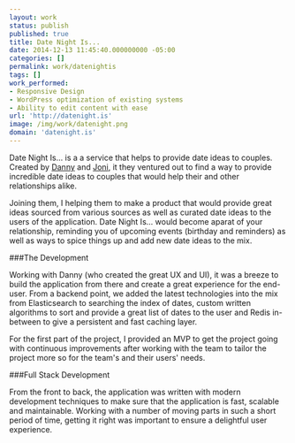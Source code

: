 ```yaml
---
layout: work
status: publish
published: true
title: Date Night Is...
date: 2014-12-13 11:45:40.000000000 -05:00
categories: []
permalink: work/datenightis
tags: []
work_performed:
- Responsive Design
- WordPress optimization of existing systems
- Ability to edit content with ease
url: 'http://datenight.is'
image: /img/work/datenight.png
domain: 'datenight.is'
---
```


Date Night Is... is a a service that helps to provide date ideas to couples. Created by [Danny](https://twitter.com/AmongMany) and [Joni](https://twitter.com/JoniGoldbach), it they ventured out to find a way to provide incredible date ideas to couples that would help their and other relationships alike.

Joining them, I helping them to make a product that would provide great ideas sourced from various sources as well as curated date ideas to the users of the application. Date Night Is... would become aparat of your relationship, reminding you of upcoming events (birthday and reminders) as well as ways to spice things up and add new date ideas to the mix.

###The Development

Working with Danny (who created the great UX and UI), it was a breeze to build the application from there and create a great experience for the end-user. From a backend point, we added the latest technologies into the mix from Elasticsearch to searching the index of dates, custom written algorithms to sort and provide a great list of dates to the user and Redis in-between to give a persistent and fast caching layer.

For the first part of the project, I provided an MVP to get the project going with continuous improvements after working with the team to tailor the project more so for the team's and their users' needs. 

###Full Stack Development

From the front to back, the application was written with modern development techniques to make sure that the application is fast, scalable and maintainable. Working with a number of moving parts in such a short period of time, getting it right was important to ensure a delightful user experience. 